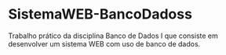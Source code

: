# SistemaWEB-BancoDadoss
Trabalho prático da disciplina Banco de Dados I que consiste em desenvolver um sistema WEB com uso de banco de dados.
